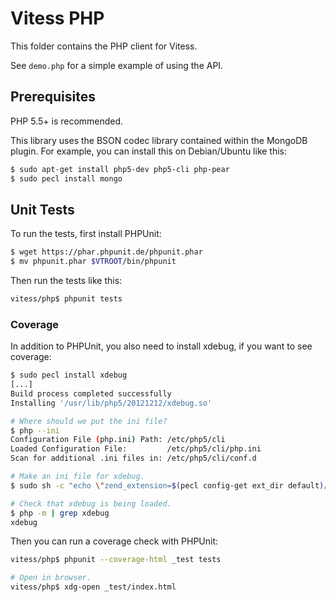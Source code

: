 # Vitess PHP

This folder contains the PHP client for Vitess.

See `demo.php` for a simple example of using the API.

## Prerequisites

PHP 5.5+ is recommended.

This library uses the BSON codec library contained within the MongoDB plugin.
For example, you can install this on Debian/Ubuntu like this:

``` sh
$ sudo apt-get install php5-dev php5-cli php-pear
$ sudo pecl install mongo
```

## Unit Tests

To run the tests, first install PHPUnit:

``` sh
$ wget https://phar.phpunit.de/phpunit.phar
$ mv phpunit.phar $VTROOT/bin/phpunit
```

Then run the tests like this:

``` sh
vitess/php$ phpunit tests
```

### Coverage

In addition to PHPUnit, you also need to install xdebug, if you want to see
coverage:

``` sh
$ sudo pecl install xdebug
[...]
Build process completed successfully
Installing '/usr/lib/php5/20121212/xdebug.so'

# Where should we put the ini file?
$ php --ini
Configuration File (php.ini) Path: /etc/php5/cli
Loaded Configuration File:         /etc/php5/cli/php.ini
Scan for additional .ini files in: /etc/php5/cli/conf.d

# Make an ini file for xdebug.
$ sudo sh -c "echo \"zend_extension=$(pecl config-get ext_dir default)/xdebug.so\" > /etc/php5/cli/conf.d/20-xdebug.ini"

# Check that xdebug is being loaded.
$ php -m | grep xdebug
xdebug
```

Then you can run a coverage check with PHPUnit:

``` sh
vitess/php$ phpunit --coverage-html _test tests

# Open in browser.
vitess/php$ xdg-open _test/index.html
```

